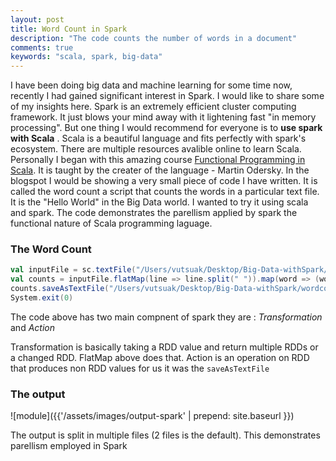 ```yaml
---
layout: post
title: Word Count in Spark
description: "The code counts the number of words in a document"
comments: true
keywords: "scala, spark, big-data"
---
```


I have been doing big data and machine learning for some time now, recently I had gained significant interest in Spark. I would like to share some of my insights here. Spark is an extremely efficient cluster computing framework. It just blows your mind away with it lightening fast "in memory processing". But one thing I would recommend for everyone is to **use spark with Scala** . Scala is a beautiful language and fits perfectly with spark's ecosystem. There are multiple resources avalible online to learn Scala. Personally I began with this amazing course [Functional Programming in Scala](https://www.coursera.org/learn/progfun1). It is taught by the creater of the language - Martin Odersky. 
In the blogspot I would be showing a very small piece of code I have written. It is called the word count a script that counts the words in a particular text file. It is the "Hello World" in the Big Data world. I wanted to try it using scala and spark. The code demonstrates the parellism applied by spark the functional nature of Scala programming laguage.

### The Word Count

```scala
val inputFile = sc.textFile("/Users/vutsuak/Desktop/Big-Data-withSpark/wordcount/dataset/cucumber.txt")
val counts = inputFile.flatMap(line => line.split(" ")).map(word => (word,1)).reduceByKey(_+_)
counts.saveAsTextFile("/Users/vutsuak/Desktop/Big-Data-withSpark/wordcount/output")
System.exit(0)
```

The code above has two main compnent of spark they are  : _Transformation_ and _Action_

Transformation is basically taking a RDD value and return multiple RDDs or a changed RDD. FlatMap above does that. Action is an operation on RDD that produces non RDD values for us it was the ```saveAsTextFile```


### The output 

![module]({{'/assets/images/output-spark' | prepend: site.baseurl }})

The output is split in multiple files (2 files is the default). This demonstrates parellism employed in Spark









